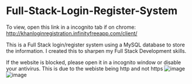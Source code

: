 # Full-Stack-Login-Register-System

To view, open this link in a incognito tab if on chrome: http://khanloginregistration.infinityfreeapp.com/client/

This is a Full Stack login/register system using a MySQL database to store the information. I created this to sharpen my Full Stack Development skills.

If the website is blocked, please open it in a incognito window or disable your antivirus. This is due to the webiste being http and not https
![image](https://user-images.githubusercontent.com/101340703/174694694-aa1e9b03-1a8c-4b29-aa06-84082deb110a.png)
![image](https://user-images.githubusercontent.com/101340703/174694712-707facd3-cf5d-46fc-969f-851e1205ac1b.png)

